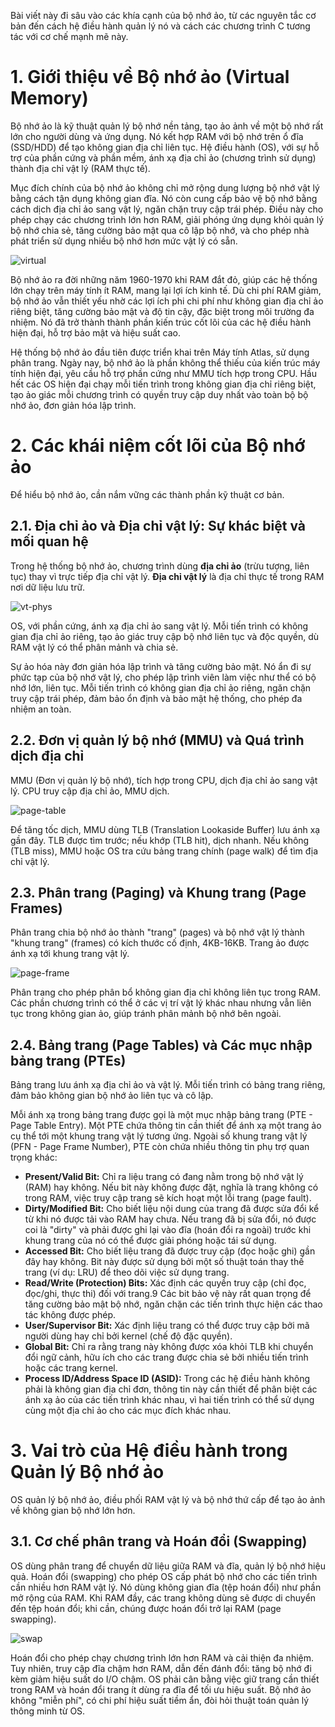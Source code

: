 Bài viết này đi sâu vào các khía cạnh của bộ nhớ ảo, từ các nguyên tắc cơ bản đến cách hệ điều hành quản lý nó và cách các chương trình C tương tác với cơ chế mạnh mẽ này.

# 1. Giới thiệu về Bộ nhớ ảo (Virtual Memory)
Bộ nhớ ảo là kỹ thuật quản lý bộ nhớ nền tảng, tạo ảo ảnh về một bộ nhớ rất lớn cho người dùng và ứng dụng. Nó kết hợp RAM với bộ nhớ trên ổ đĩa (SSD/HDD) để tạo không gian địa chỉ liên tục. Hệ điều hành (OS), với sự hỗ trợ của phần cứng và phần mềm, ánh xạ địa chỉ ảo (chương trình sử dụng) thành địa chỉ vật lý (RAM thực tế).

Mục đích chính của bộ nhớ ảo không chỉ mở rộng dung lượng bộ nhớ vật lý bằng cách tận dụng không gian đĩa. Nó còn cung cấp bảo vệ bộ nhớ bằng cách dịch địa chỉ ảo sang vật lý, ngăn chặn truy cập trái phép. Điều này cho phép chạy các chương trình lớn hơn RAM, giải phóng ứng dụng khỏi quản lý bộ nhớ chia sẻ, tăng cường bảo mật qua cô lập bộ nhớ, và cho phép nhà phát triển sử dụng nhiều bộ nhớ hơn mức vật lý có sẵn.

![virtual](../image/virtual.png)

Bộ nhớ ảo ra đời những năm 1960-1970 khi RAM đắt đỏ, giúp các hệ thống lớn chạy trên máy tính ít RAM, mang lại lợi ích kinh tế. Dù chi phí RAM giảm, bộ nhớ ảo vẫn thiết yếu nhờ các lợi ích phi chi phí như không gian địa chỉ ảo riêng biệt, tăng cường bảo mật và độ tin cậy, đặc biệt trong môi trường đa nhiệm. Nó đã trở thành thành phần kiến trúc cốt lõi của các hệ điều hành hiện đại, hỗ trợ bảo mật và hiệu suất cao.

Hệ thống bộ nhớ ảo đầu tiên được triển khai trên Máy tính Atlas, sử dụng phân trang. Ngày nay, bộ nhớ ảo là phần không thể thiếu của kiến trúc máy tính hiện đại, yêu cầu hỗ trợ phần cứng như MMU tích hợp trong CPU. Hầu hết các OS hiện đại chạy mỗi tiến trình trong không gian địa chỉ riêng biệt, tạo ảo giác mỗi chương trình có quyền truy cập duy nhất vào toàn bộ bộ nhớ ảo, đơn giản hóa lập trình.

# 2. Các khái niệm cốt lõi của Bộ nhớ ảo

Để hiểu bộ nhớ ảo, cần nắm vững các thành phần kỹ thuật cơ bản.

## 2.1. Địa chỉ ảo và Địa chỉ vật lý: Sự khác biệt và mối quan hệ

Trong hệ thống bộ nhớ ảo, chương trình dùng **địa chỉ ảo** (trừu tượng, liên tục) thay vì trực tiếp địa chỉ vật lý.
**Địa chỉ vật lý** là địa chỉ thực tế trong RAM nơi dữ liệu lưu trữ.

![vt-phys](../image/virtual2.png)

OS, với phần cứng, ánh xạ địa chỉ ảo sang vật lý. Mỗi tiến trình có không gian địa chỉ ảo riêng, tạo ảo giác truy cập bộ nhớ liên tục và độc quyền, dù RAM vật lý có thể phân mảnh và chia sẻ.

Sự ảo hóa này đơn giản hóa lập trình và tăng cường bảo mật. Nó ẩn đi sự phức tạp của bộ nhớ vật lý, cho phép lập trình viên làm việc như thể có bộ nhớ lớn, liên tục. Mỗi tiến trình có không gian địa chỉ ảo riêng, ngăn chặn truy cập trái phép, đảm bảo ổn định và bảo mật hệ thống, cho phép đa nhiệm an toàn.

## 2.2. Đơn vị quản lý bộ nhớ (MMU) và Quá trình dịch địa chỉ

MMU (Đơn vị quản lý bộ nhớ), tích hợp trong CPU, dịch địa chỉ ảo sang vật lý. CPU truy cập địa chỉ ảo, MMU dịch.

![page-table](../image/pagetb.png)

Để tăng tốc dịch, MMU dùng TLB (Translation Lookaside Buffer) lưu ánh xạ gần đây. TLB được tìm trước; nếu khớp (TLB hit), dịch nhanh. Nếu không (TLB miss), MMU hoặc OS tra cứu bảng trang chính (page walk) để tìm địa chỉ vật lý.

## 2.3. Phân trang (Paging) và Khung trang (Page Frames)

Phân trang chia bộ nhớ ảo thành "trang" (pages) và bộ nhớ vật lý thành "khung trang" (frames) có kích thước cố định, 4KB-16KB. Trang ảo được ánh xạ tới khung trang vật lý.

![page-frame](../image/page-frame.png)

Phân trang cho phép phân bổ không gian địa chỉ không liên tục trong RAM. Các phần chương trình có thể ở các vị trí vật lý khác nhau nhưng vẫn liên tục trong không gian ảo, giúp tránh phân mảnh bộ nhớ bên ngoài. 

## 2.4. Bảng trang (Page Tables) và Các mục nhập bảng trang (PTEs)

Bảng trang lưu ánh xạ địa chỉ ảo và vật lý. Mỗi tiến trình có bảng trang riêng, đảm bảo không gian bộ nhớ ảo liên tục và cô lập.

Mỗi ánh xạ trong bảng trang được gọi là một mục nhập bảng trang (PTE - Page Table Entry). Một PTE chứa thông tin cần thiết để ánh xạ một trang ảo cụ thể tới một khung trang vật lý tương ứng. Ngoài số khung trang vật lý (PFN - Page Frame Number), PTE còn chứa nhiều thông tin phụ trợ quan trọng khác:
- **Present/Valid Bit:** Chỉ ra liệu trang có đang nằm trong bộ nhớ vật lý (RAM) hay không. Nếu bit này không được đặt, nghĩa là trang không có trong RAM, việc truy cập trang sẽ kích hoạt một lỗi trang (page fault).
- **Dirty/Modified Bit:** Cho biết liệu nội dung của trang đã được sửa đổi kể từ khi nó được tải vào RAM hay chưa. Nếu trang đã bị sửa đổi, nó được coi là "dirty" và phải được ghi lại vào đĩa (hoán đổi ra ngoài) trước khi khung trang của nó có thể được giải phóng hoặc tái sử dụng.
- **Accessed Bit:** Cho biết liệu trang đã được truy cập (đọc hoặc ghi) gần đây hay không. Bit này được sử dụng bởi một số thuật toán thay thế trang (ví dụ: LRU) để theo dõi việc sử dụng trang.
- **Read/Write (Protection) Bits:** Xác định các quyền truy cập (chỉ đọc, đọc/ghi, thực thi) đối với trang.9 Các bit bảo vệ này rất quan trọng để tăng cường bảo mật bộ nhớ, ngăn chặn các tiến trình thực hiện các thao tác không được phép.
- **User/Supervisor Bit:** Xác định liệu trang có thể được truy cập bởi mã người dùng hay chỉ bởi kernel (chế độ đặc quyền).
- **Global Bit:** Chỉ ra rằng trang này không được xóa khỏi TLB khi chuyển đổi ngữ cảnh, hữu ích cho các trang được chia sẻ bởi nhiều tiến trình hoặc các trang kernel.
- **Process ID/Address Space ID (ASID):** Trong các hệ điều hành không phải là không gian địa chỉ đơn, thông tin này cần thiết để phân biệt các ánh xạ ảo của các tiến trình khác nhau, vì hai tiến trình có thể sử dụng cùng một địa chỉ ảo cho các mục đích khác nhau.

# 3. Vai trò của Hệ điều hành trong Quản lý Bộ nhớ ảo

OS quản lý bộ nhớ ảo, điều phối RAM vật lý và bộ nhớ thứ cấp để tạo ảo ảnh về không gian bộ nhớ lớn hơn.

## 3.1. Cơ chế phân trang và Hoán đổi (Swapping)

OS dùng phân trang để chuyển dữ liệu giữa RAM và đĩa, quản lý bộ nhớ hiệu quả. Hoán đổi (swapping) cho phép OS cấp phát bộ nhớ cho các tiến trình cần nhiều hơn RAM vật lý. Nó dùng không gian đĩa (tệp hoán đổi) như phần mở rộng của RAM. Khi RAM đầy, các trang không dùng sẽ được di chuyển đến tệp hoán đổi; khi cần, chúng được hoán đổi trở lại RAM (page swapping).

![swap](../image/swap.png)

Hoán đổi cho phép chạy chương trình lớn hơn RAM và cải thiện đa nhiệm. Tuy nhiên, truy cập đĩa chậm hơn RAM, dẫn đến đánh đổi: tăng bộ nhớ đi kèm giảm hiệu suất do I/O chậm. OS phải cân bằng việc giữ trang cần thiết trong RAM và hoán đổi trang ít dùng ra đĩa để tối ưu hiệu suất. Bộ nhớ ảo không "miễn phí", có chi phí hiệu suất tiềm ẩn, đòi hỏi thuật toán quản lý thông minh từ OS.
